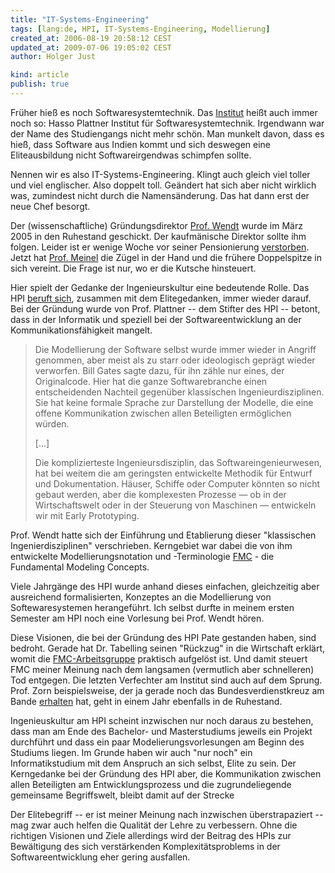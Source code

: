 ```yaml
---
title: "IT-Systems-Engineering"
tags: [lang:de, HPI, IT-Systems-Engineering, Modellierung]
created_at: 2006-08-19 20:58:12 CEST
updated_at: 2009-07-06 19:05:02 CEST
author: Holger Just

kind: article
publish: true
---
```


Früher hieß es noch Softwaresystemtechnik. Das [Institut](http://www.hpi.uni-potsdam.de/) heißt auch immer noch so: Hasso Plattner Institut für Softwaresystemtechnik. Irgendwann war der Name des Studiengangs nicht mehr schön. Man munkelt davon, dass es hieß, dass Software aus Indien kommt und sich deswegen eine Eliteausbildung nicht Softwareirgendwas schimpfen sollte.

Nennen wir es also IT-Systems-Engineering. Klingt auch gleich viel toller und viel englischer. Also doppelt toll. Geändert hat sich aber nicht wirklich was, zumindest nicht durch die Namensänderung. Das hat dann erst der neue Chef besorgt.

Der (wissenschaftliche) Gründungsdirektor [Prof. Wendt](http://www.hpi.uni-potsdam.de/personen/professoren/wendt.html) wurde im März 2005 in den Ruhestand geschickt. Der kaufmänische Direktor sollte ihm folgen. Leider ist er wenige Woche vor seiner Pensionierung [verstorben](http://www.hpi.uni-potsdam.de/presse/newsaktuelleinzelansicht/article/4/hpi-geschaftsfuhrer-dr-woydt-verstorben.html). Jetzt hat [Prof. Meinel](http://www.hpi.uni-potsdam.de/personen/professoren/meinel.html) die Zügel in der Hand und die frühere Doppelspitze in sich vereint. Die Frage ist nur, wo er die Kutsche hinsteuert.

Hier spielt der Gedanke der Ingenieurskultur eine bedeutende Rolle. Das HPI [beruft sich](http://www.hpi.uni-potsdam.de/hpi/stiftungsidee/ingenieurskultur.html), zusammen mit dem Elitegedanken, immer wieder darauf. Bei der Gründung wurde von Prof. Plattner -- dem Stifter des HPI -- betont, dass in der Informatik und speziell bei der Softwareentwicklung an der Kommunikationsfähigkeit mangelt.

>Die Modellierung der Software selbst wurde immer wieder in Angriff genommen, aber meist als zu starr oder ideologisch geprägt wieder verworfen. Bill Gates sagte dazu, für ihn zähle nur eines, der Originalcode. Hier hat die ganze Softwarebranche einen entscheidenden Nachteil gegenüber klassischen Ingenieurdisziplinen. Sie hat keine formale Sprache zur Darstellung der Modelle, die eine offene Kommunikation zwischen allen Beteiligten ermöglichen würden.
>
>[...]
>
>Die komplizierteste Ingenieursdisziplin, das Softwareingenieurwesen, hat bei weitem die am geringsten entwickelte Methodik für Entwurf und Dokumentation. Häuser, Schiffe oder Computer könnten so nicht gebaut werden, aber die komplexesten Prozesse — ob in der Wirtschaftswelt oder in der Steuerung von Maschinen — entwickeln wir mit Early Prototyping.

Prof. Wendt hatte sich der Einführung und Etablierung dieser "klassischen Ingenierdisziplinen" verschrieben. Kerngebiet war dabei die von ihm entwickelte Modellierungsnotation und -Terminologie [FMC](http://www.f-m-c.org/) - die Fundamental Modeling Concepts.

Viele Jahrgänge des HPI wurde anhand dieses einfachen, gleichzeitig aber ausreichend formalisierten, Konzeptes an die Modellierung von Softewaresystemen herangeführt. Ich selbst durfte in meinem ersten Semester am HPI noch eine Vorlesung bei Prof. Wendt hören.

Diese Visionen, die bei der Gründung des HPI Pate gestanden haben, sind bedroht. Gerade hat Dr. Tabelling seinen "Rückzug" in die Wirtschaft erklärt, womit die [FMC-Arbeitsgruppe](http://agtabeling.hpi.uni-potsdam.de/) praktisch aufgelöst ist. Und damit steuert FMC meiner Meinung nach dem langsamen (vermutlich aber schnelleren) Tod entgegen. Die letzten Verfechter am Institut sind auch auf dem Sprung. Prof. Zorn beispielsweise, der ja gerade noch das Bundesverdienstkreuz am Bande [erhalten](http://www.golem.de/0607/46374.html) hat, geht in einem Jahr ebenfalls in de Ruhestand.

Ingenieuskultur am HPI scheint inzwischen nur noch daraus zu bestehen, dass man am Ende des Bachelor- und Masterstudiums jeweils ein Projekt durchführt und dass ein paar Modelierungsvorlesungen am Beginn des Studiums liegen. Im Grunde haben wir auch "nur noch" ein Informatikstudium mit dem Anspruch an sich selbst, Elite zu sein. Der Kerngedanke bei der Gründung des HPI aber, die Kommunikation zwischen allen Beteiligten am Entwicklungsprozess und die zugrundeliegende gemeinsame Begriffswelt, bleibt damit auf der Strecke

Der Elitebegriff -- er ist meiner Meinung nach inzwischen überstrapaziert -- mag zwar auch helfen die Qualität der Lehre zu verbessern. Ohne die richtigen Visionen und Ziele allerdings wird der Beitrag des HPIs zur Bewältigung des sich verstärkenden Komplexitätsproblems in der Softwareentwicklung eher gering ausfallen.